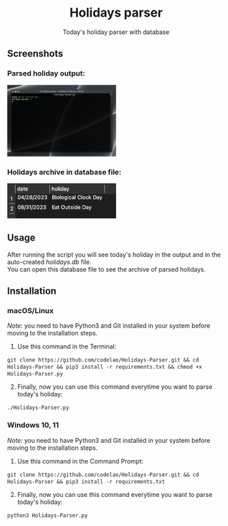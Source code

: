 <h1 align="center">
  Holidays parser
</h1>

<p align="center">
  Today's holiday parser with database
</p>


## Screenshots
### Parsed holiday output:
<p>
  <img src="READMEimages/parser.png" width="50%">
</p>

### Holidays archive in database file:
<p>
  <img src="READMEimages/archive.png" width="50%">
</p>


## Usage
After running the script you will see today's holiday in the output and in the auto-created *holidays.db* file.<br>You can open this database file to see the archive of parsed holidays.


## Installation
### macOS/Linux
*Note:* you need to have Python3 and Git installed in your system before moving to the installation steps.
1. Use this command in the Terminal:
```
git clone https://github.com/codelao/Holidays-Parser.git && cd Holidays-Parser && pip3 install -r requirements.txt && chmod +x Holidays-Parser.py
```
2. Finally, now you can use this command everytime you want to parse today's holiday:
```
./Holidays-Parser.py
```

### Windows 10, 11
*Note:* you need to have Python3 and Git installed in your system before moving to the installation steps.
1. Use this command in the Command Prompt:
```
git clone https://github.com/codelao/Holidays-Parser.git && cd Holidays-Parser && pip3 install -r requirements.txt
```
2. Finally, now you can use this command everytime you want to parse today's holiday:
```
python3 Holidays-Parser.py
```
